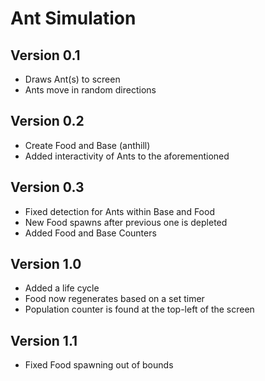 # Ant Simulation
## Version 0.1
- Draws Ant(s) to screen
- Ants move in random directions

## Version 0.2
- Create Food and Base (anthill)
- Added interactivity of Ants to the aforementioned

## Version 0.3
- Fixed detection for Ants within Base and Food
- New Food spawns after previous one is depleted
- Added Food and Base Counters

## Version 1.0
- Added a life cycle
- Food now regenerates based on a set timer
- Population counter is found at the top-left of the screen

## Version 1.1
- Fixed Food spawning out of bounds
